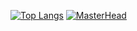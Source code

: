 [![Top Langs](https://github-readme-stats.vercel.app/api/top-langs/?username=panhongsheng-eng)](https://github.com/panhongsheng-eng/github-readme-stats)
[![MasterHead](https://www-file.huawei.com/-/media/corp2020/abouthuawei/corporate-information/corp-info-banner.jpg)](https://github.com/panhongsheng-eng)
